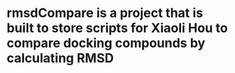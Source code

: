 # rmsdCompare is a project that is built to store scripts for Xiaoli Hou to compare docking compounds by calculating RMSD
